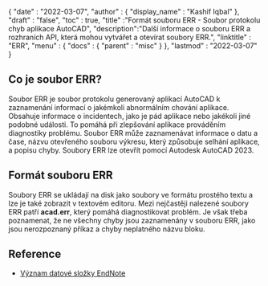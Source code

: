 {
  "date" : "2022-03-07",
  "author" : {
    "display_name" : "Kashif Iqbal"
},
  "draft" : "false",
  "toc" : true,
  "title" :"Formát souboru ERR - Soubor protokolu chyb aplikace AutoCAD",
  "description":"Další informace o souboru ERR a rozhraních API, která mohou vytvářet a otevírat soubory ERR.",
  "linktitle" : "ERR",
  "menu" : {
    "docs" : {
      "parent" : "misc"
}
},
  "lastmod" : "2022-03-07"
}

## Co je soubor ERR?

Soubor ERR je soubor protokolu generovaný aplikací AutoCAD k zaznamenání informací o jakémkoli abnormálním chování aplikace. Obsahuje informace o incidentech, jako je pád aplikace nebo jakékoli jiné podobné události. To pomáhá při zlepšování aplikace prováděním diagnostiky problému. Soubor ERR může zaznamenávat informace o datu a čase, názvu otevřeného souboru výkresu, který způsobuje selhání aplikace, a popisu chyby. Soubory ERR lze otevřít pomocí
Autodesk AutoCAD 2023.

## Formát souboru ERR

Soubory ERR se ukládají na disk jako soubory ve formátu prostého textu a lze je také zobrazit v textovém editoru. Mezi nejčastěji nalezené soubory ERR patří **acad.err**, který pomáhá diagnostikovat problém. Je však třeba poznamenat, že ne všechny chyby jsou zaznamenány v souboru ERR, jako jsou nerozpoznaný příkaz a chyby neplatného názvu bloku.

## Reference

* [Význam datové složky EndNote](https://support.clarivate.com/Endnote/s/article/EndNote-Description-of-the-Data-folder-that-accompanies-enl-library-files?language=en_US)

